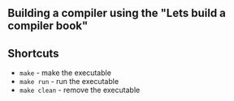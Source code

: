 
## Building a compiler using the "Lets build a compiler book"

## Shortcuts
- `make` - make the executable
- `make run` - run the executable
- `make clean` - remove the executable
